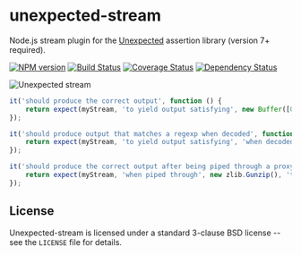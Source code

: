 unexpected-stream
=================

Node.js stream plugin for the [Unexpected](https://unexpectedjs.github.io/) assertion library (version 7+ required).

[![NPM version](https://badge.fury.io/js/unexpected-stream.png)](http://badge.fury.io/js/unexpected-stream)
[![Build Status](https://travis-ci.org/unexpectedjs/unexpected-stream.png)](https://travis-ci.org/unexpectedjs/unexpected-stream)
[![Coverage Status](https://coveralls.io/repos/unexpectedjs/unexpected-stream/badge.png)](https://coveralls.io/r/unexpectedjs/unexpected-stream)
[![Dependency Status](https://david-dm.org/unexpectedjs/unexpected-stream.png)](https://david-dm.org/unexpectedjs/unexpected-stream)

![Unexpected stream](http://www.lolzhumor.com/wp-content/uploads/2013/04/sOnmv1G.png)

```js
it('should produce the correct output', function () {
    return expect(myStream, 'to yield output satisfying', new Buffer([0x01, 0x02, 0x03));
});

it('should produce output that matches a regexp when decoded', function () {
    return expect(myStream, 'to yield output satisfying', 'when decoded as', 'utf-8', /foo.*bar/);
});

it('should produce the correct output after being piped through a proxy stream', function () {
    return expect(myStream, 'when piped through', new zlib.Gunzip(), 'to yield output satisfying', new Buffer('abcdef'));
});
```

License
-------

Unexpected-stream is licensed under a standard 3-clause BSD license -- see
the `LICENSE` file for details.
